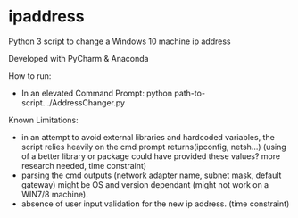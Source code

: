 # ipaddress
Python 3 script to change a Windows 10 machine ip address 

Developed with PyCharm & Anaconda

How to run:
- In an elevated Command Prompt: python path-to-script.../AddressChanger.py

Known Limitations: 
- in an attempt to avoid external libraries and hardcoded variables, the script relies heavily on the cmd prompt returns(ipconfig, netsh...) 
(using of a better library or package could have provided these values? more research needed, time constraint)
- parsing the cmd outputs (network adapter name, subnet mask, default gateway) might be OS and version dependant (might not work on a WIN7/8 machine).
- absence of user input validation for the new ip address. (time constraint)

